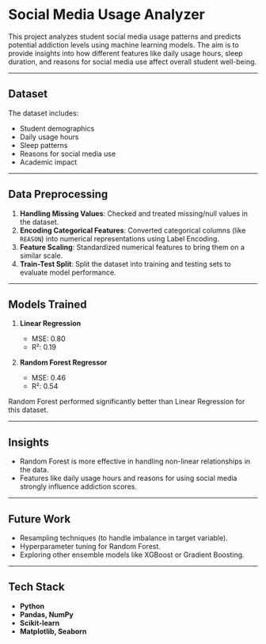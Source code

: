 # Social Media Usage Analyzer

This project analyzes student social media usage patterns and predicts potential addiction levels using machine learning models. The aim is to provide insights into how different features like daily usage hours, sleep duration, and reasons for social media use affect overall student well-being.

---

## Dataset
The dataset includes:
- Student demographics
- Daily usage hours
- Sleep patterns
- Reasons for social media use
- Academic impact

---

## Data Preprocessing
1. **Handling Missing Values**: Checked and treated missing/null values in the dataset.  
2. **Encoding Categorical Features**: Converted categorical columns (like `REASON`) into numerical representations using Label Encoding.  
3. **Feature Scaling**: Standardized numerical features to bring them on a similar scale.  
4. **Train-Test Split**: Split the dataset into training and testing sets to evaluate model performance.  

---

## Models Trained
1. **Linear Regression**  
   - MSE: 0.80  
   - R²: 0.19  

2. **Random Forest Regressor**  
   - MSE: 0.46  
   - R²: 0.54  

Random Forest performed significantly better than Linear Regression for this dataset.

---

## Insights
- Random Forest is more effective in handling non-linear relationships in the data.  
- Features like daily usage hours and reasons for using social media strongly influence addiction scores.  

---

## Future Work
- Resampling techniques (to handle imbalance in target variable).  
- Hyperparameter tuning for Random Forest.  
- Exploring other ensemble models like XGBoost or Gradient Boosting.  

---

## Tech Stack
- **Python**
- **Pandas, NumPy**
- **Scikit-learn**
- **Matplotlib, Seaborn**

